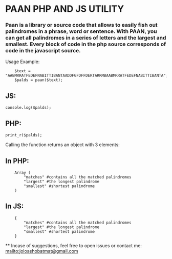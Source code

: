 # PAAN PHP AND JS UTILITY
### Paan is a library or source code that allows to easily fish out palindromes in a phrase, word or sentence. With PAAN, you can get all palindromes in a series of letters and the largest and smallest. Every block of code in the php source corresponds of code in the javascript source.

Usage Example:

```
	$text = "AABMRRATFEDEFNABITTIBANTAADDFGFDFFDERTARRMBAABMRRATFEDEFNABITTIBANTA";
	$palds = paan($text);
```

## JS:
`console.log($palds);`
## PHP:
`print_r($palds);`

Calling the function returns an object with 3 elements:

## In PHP:
```
	Array (
		"matches" #contains all the matched palindromes
		"largest" #the longest palindrome
		"smallest" #shortest palindrome
	)
```

## In JS:
```
	{
		"matches" #contains all the matched palindromes
		"largest" #the longest palindrome
		"smallest" #shortest palindrome
	}
```

** Incase of suggestions, feel free to open issues or contact me: [mailto:joloashobatmat@gmail.com](jolaoshobatmat@gmail.com)
